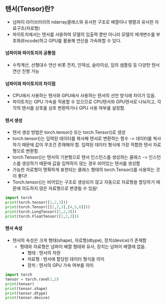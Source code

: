 ## 텐서(Tensor)란?
- 넘파이 라이브러리의 ndarray클래스와 유사한 구조로 배열이나 행렬과 유사한 자료구조(자료형)
- 파이토치에서는 텐서를 사용하여 모델의 입출력 뿐만 아니라 모델의 매개변수를 부호화(Encode)하고 GPU를 활용해 연산을 가속화할 수 있다.

#### 넘파이와 파이토치의 공통점
- 수학계산, 선형대수 연산 비롯 전치, 인덱싱, 슬라이싱, 임의 샘플링 등 다양한 텐서 연산 진행 가능
  
#### 넘파이와 파이토치의 차이점
- CPU에서 사용하는 텐서와 GPU에서 사용하는 텐서의 선언 방식에 차이가 있음.
- 파이토치는 GPU 가속을 적용할 수 있으므로 CPU텐서와 GPU텐서로 나눠지고, 각각의 텐서를 상호를 상호 변환하거나 GPU 사용 여부를 설정함.

#### 텐서 생성
- 텐서 생성 방법은 torch.tensor() 또는 torch.Tensor()로 생성
- torch.tensor()는 입력된 데이터를 복사해 텐서로 변환하는 함수 -> 데이터를 복사하기 때문에 값이 무조건 존재해야 함. 입력된 데이터 형식에 가장 적합한 텐서 자료형으로 변환함.
- torch.Tensor()는 텐서의 기본형으로 텐서 인스턴스를 생성하는 클래스 -> 인스턴스를 생성하기 때문에 값을 입력하지 않는 경우 비어있는 텐서를 생성함
- 가능한 자료형이 명확하게 표현되는 클래스 형태의 torch.Tensor()를 사용하는 것이 좋다!
- Torch.tensor()는 비어있는 구조로 생성되지 않고 자동으로 자료형을 할당하기 때문에 의도하지 않은 자료형으로 변경될 수 있음!
  
```python
import torch
print(torch.tensor([1,2,3]))
print(torch.Tensor([[1,2,3],[4,5,6]]))
print(torch.LongTensor([1,2,3]))
print(torch.FloatTensor([1,2,3]))

```
#### 텐서 속성
- 텐서의 속성은 크게 형태(shape), 자료형(dtype), 장치(device)가 존재함
  - 형태와 자료형은 넘파이 배열 형태와 유사, 장치는 넘파이 배열에 없음.
    - 형태 : 텐서의 차원
    - 자료형 : 텐서에 할당된 데이터 형식을 의미
    - 장치 : 텐서의 GPU 가속 여부를 의미
```python
import torch
tensor = torch.rand(1,2)
print(tensor)
print(tensor.shape)
print(tensor.dtype)
print(tensor.device)
```
